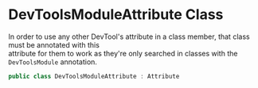 # **DevToolsModuleAttribute Class**

In order to use any other DevTool's attribute in a class member, that class must be annotated with this  
attribute for them to work as they're only searched in classes with the `DevToolsModule` annotation.

```csharp
public class DevToolsModuleAttribute : Attribute
```